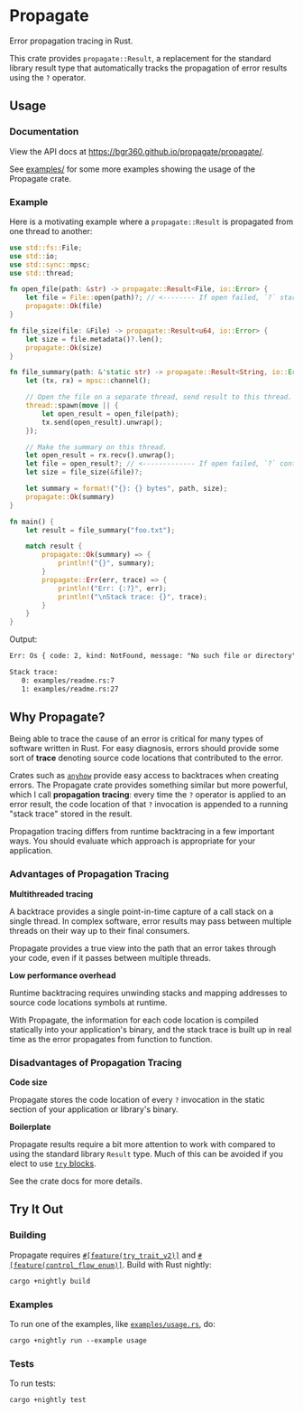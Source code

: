 # Propagate

Error propagation tracing in Rust.

This crate provides `propagate::Result`, a replacement for the standard
library result type that automatically tracks the propagation of error
results using the `?` operator.

## Usage

### Documentation

View the API docs at https://bgr360.github.io/propagate/propagate/.

See [examples/](examples/) for some more examples showing the usage of the
Propagate crate.

### Example

Here is a motivating example where a `propagate::Result` is propagated
from one thread to another:

```rust
use std::fs::File;
use std::io;
use std::sync::mpsc;
use std::thread;

fn open_file(path: &str) -> propagate::Result<File, io::Error> {
    let file = File::open(path)?; // <-------- If open failed, `?` starts a new error trace.
    propagate::Ok(file)
}

fn file_size(file: &File) -> propagate::Result<u64, io::Error> {
    let size = file.metadata()?.len();
    propagate::Ok(size)
}

fn file_summary(path: &'static str) -> propagate::Result<String, io::Error> {
    let (tx, rx) = mpsc::channel();

    // Open the file on a separate thread, send result to this thread.
    thread::spawn(move || {
        let open_result = open_file(path);
        tx.send(open_result).unwrap();
    });

    // Make the summary on this thread.
    let open_result = rx.recv().unwrap();
    let file = open_result?; // <------------- If open failed, `?` continues the error trace.
    let size = file_size(&file)?;

    let summary = format!("{}: {} bytes", path, size);
    propagate::Ok(summary)
}

fn main() {
    let result = file_summary("foo.txt");

    match result {
        propagate::Ok(summary) => {
            println!("{}", summary);
        }
        propagate::Err(err, trace) => {
            println!("Err: {:?}", err);
            println!("\nStack trace: {}", trace);
        }
    }
}
```

Output:

```txt
Err: Os { code: 2, kind: NotFound, message: "No such file or directory" }

Stack trace: 
   0: examples/readme.rs:7
   1: examples/readme.rs:27
```


## Why Propagate?

Being able to trace the cause of an error is critical for many types of
software written in Rust. For easy diagnosis, errors should provide some
sort of **trace** denoting source code locations that contributed to the
error.

Crates such as [`anyhow`][anyhow] provide easy access to backtraces when
creating errors. The Propagate crate provides something similar but more
powerful, which I call **propagation tracing**:
every time the `?` operator is applied to an error result, the code location
of that `?` invocation is appended to a running "stack trace" stored in the
result.

Propagation tracing differs from runtime backtracing in a few important
ways. You should evaluate which approach is appropriate for your
application.

[anyhow]: https://docs.rs/anyhow/latest/anyhow/

### Advantages of Propagation Tracing

**Multithreaded tracing**

A backtrace provides a single point-in-time capture of a call stack on a
single thread. In complex software, error results may pass between multiple
threads on their way up to their final consumers.

Propagate provides a true view into the path that an error takes
through your code, even if it passes between multiple threads.

**Low performance overhead**

Runtime backtracing requires unwinding stacks and mapping addresses to
source code locations symbols at runtime.

With Propagate, the information for each code location is compiled statically
into your application's binary, and the stack trace is built up in real time as
the error propagates from function to function.

### Disadvantages of Propagation Tracing

**Code size**

Propagate stores the code location of every `?` invocation in the static
section of your application or library's binary.

**Boilerplate**

Propagate results require a bit more attention to work with compared to using
the standard library `Result` type. Much of this can be avoided if you elect to
use [`try` blocks][try blocks].

See the crate docs for more details.

[try blocks]: https://doc.rust-lang.org/beta/unstable-book/language-features/try-blocks.html



## Try It Out

### Building

Propagate requires [`#[feature(try_trait_v2)]`][try] and
[`#[feature(control_flow_enum)]`][control]. Build with Rust nightly:

```txt
cargo +nightly build
```

[try]: https://github.com/rust-lang/rust/issues/84277
[control]: https://github.com/rust-lang/rust/issues/75744

### Examples

To run one of the examples, like [`examples/usage.rs`](examples/usage.rs), do:

```txt
cargo +nightly run --example usage
```

### Tests

To run tests:

```txt
cargo +nightly test
```
